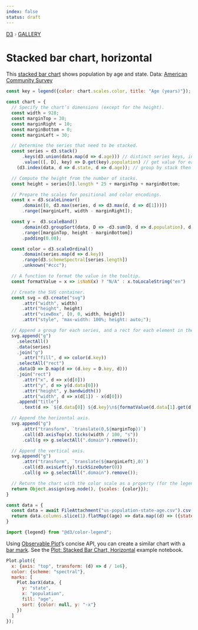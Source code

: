 ```yaml
---
index: false
status: draft
---
```


<div style="color: grey; font: 13px/25.5px var(--sans-serif); text-transform: uppercase;"><h1 style="display: none;">Stacked bar chart, horizontal</h1><a href="https://d3js.org/">D3</a> › <a href="/@d3/gallery">Gallery</a></div>

# Stacked bar chart, horizontal

This [stacked bar chart](/@d3/stacked-bar-chart/2) shows population by age and state. Data: [American Community Survey](/@mbostock/working-with-the-census-api)

```js
const key = legend({color: chart.scales.color, title: "Age (years)"});
```

```js echo
const chart = {
  // Specify the chart’s dimensions (except for the height).
  const width = 928;
  const marginTop = 30;
  const marginRight = 10;
  const marginBottom = 0;
  const marginLeft = 30;

  // Determine the series that need to be stacked.
  const series = d3.stack()
      .keys(d3.union(data.map(d => d.age))) // distinct series keys, in input order
      .value(([, D], key) => D.get(key).population) // get value for each series key and stack
    (d3.index(data, d => d.state, d => d.age)); // group by stack then series key

  // Compute the height from the number of stacks.
  const height = series[0].length * 25 + marginTop + marginBottom;

  // Prepare the scales for positional and color encodings.
  const x = d3.scaleLinear()
      .domain([0, d3.max(series, d => d3.max(d, d => d[1]))])
      .range([marginLeft, width - marginRight]);

  const y =  d3.scaleBand()
      .domain(d3.groupSort(data, D => -d3.sum(D, d => d.population), d => d.state))
      .range([marginTop, height - marginBottom])
      .padding(0.08);

  const color = d3.scaleOrdinal()
      .domain(series.map(d => d.key))
      .range(d3.schemeSpectral[series.length])
      .unknown("#ccc");

  // A function to format the value in the tooltip.
  const formatValue = x => isNaN(x) ? "N/A" : x.toLocaleString("en")

  // Create the SVG container.
  const svg = d3.create("svg")
      .attr("width", width)
      .attr("height", height)
      .attr("viewBox", [0, 0, width, height])
      .attr("style", "max-width: 100%; height: auto;");

  // Append a group for each series, and a rect for each element in the series.
  svg.append("g")
    .selectAll()
    .data(series)
    .join("g")
      .attr("fill", d => color(d.key))
    .selectAll("rect")
    .data(D => D.map(d => (d.key = D.key, d)))
    .join("rect")
      .attr("x", d => x(d[0]))
      .attr("y", d => y(d.data[0]))
      .attr("height", y.bandwidth())
      .attr("width", d => x(d[1]) - x(d[0]))
    .append("title")
      .text(d => `${d.data[0]} ${d.key}\n${formatValue(d.data[1].get(d.key).population)}`);

  // Append the horizontal axis.
  svg.append("g")
      .attr("transform", `translate(0,${marginTop})`)
      .call(d3.axisTop(x).ticks(width / 100, "s"))
      .call(g => g.selectAll(".domain").remove());

  // Append the vertical axis.
  svg.append("g")
      .attr("transform", `translate(${marginLeft},0)`)
      .call(d3.axisLeft(y).tickSizeOuter(0))
      .call(g => g.selectAll(".domain").remove());

  // Return the chart with the color scale as a property (for the legend).
  return Object.assign(svg.node(), {scales: {color}});
}
```

```js echo
const data = {
  const data = await FileAttachment("us-population-state-age.csv").csv({typed: true});
  return data.columns.slice(1).flatMap((age) => data.map((d) => ({state: d.name, age, population: d[age]})));
}
```

```js echo
import {legend} from "@d3/color-legend";
```

Using [Observable Plot](https://observablehq.com/plot)’s concise API, you can create a similar chart with a [bar mark](https://observablehq.com/plot/marks/bar). See the [Plot: Stacked Bar Chart, Horizontal](https://observablehq.com/@observablehq/plot-stacked-bar-chart-horizontal?intent=fork) example notebook.

```js echo
Plot.plot({
  x: {axis: "top", transform: (d) => d / 1e6},
  color: {scheme: "spectral"},
  marks: [
    Plot.barX(data, {
      y: "state",
      x: "population",
      fill: "age",
      sort: {color: null, y: "-x"}
    })
  ]
});
```
